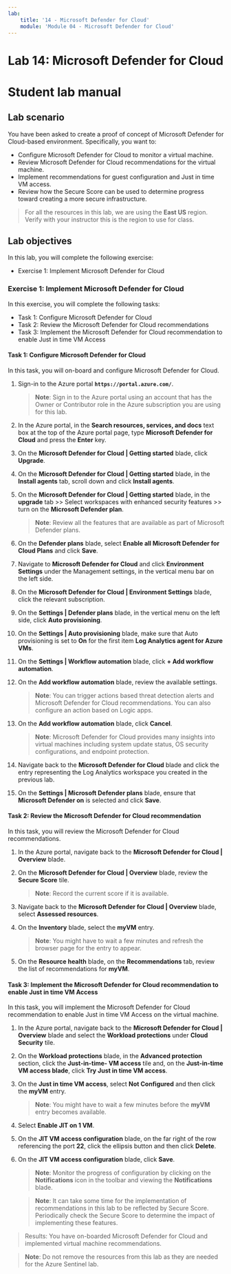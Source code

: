 ```yaml
---
lab:
    title: '14 - Microsoft Defender for Cloud'
    module: 'Module 04 - Microsoft Defender for Cloud'
---
```


# Lab 14: Microsoft Defender for Cloud
# Student lab manual

## Lab scenario

You have been asked to create a proof of concept of Microsoft Defender for Cloud-based environment. Specifically, you want to:

- Configure Microsoft Defender for Cloud to monitor a virtual machine.
- Review Microsoft Defender for Cloud recommendations for the virtual machine.
- Implement recommendations for guest configuration and Just in time VM access. 
- Review how the Secure Score can be used to determine progress toward creating a more secure infrastructure.

> For all the resources in this lab, we are using the **East US** region. Verify with your instructor this is the region to use for class. 

## Lab objectives

In this lab, you will complete the following exercise:

- Exercise 1: Implement Microsoft Defender for Cloud

### Exercise 1: Implement Microsoft Defender for Cloud

In this exercise, you will complete the following tasks:

- Task 1: Configure Microsoft Defender for Cloud
- Task 2: Review the Microsoft Defender for Cloud recommendations
- Task 3: Implement the Microsoft Defender for Cloud recommendation to enable Just in time VM Access

#### Task 1: Configure Microsoft Defender for Cloud

In this task, you will on-board and configure Microsoft Defender for Cloud.

1. Sign-in to the Azure portal **`https://portal.azure.com/`**.

    >**Note**: Sign in to the Azure portal using an account that has the Owner or Contributor role in the Azure subscription you are using for this lab.

2. In the Azure portal, in the **Search resources, services, and docs** text box at the top of the Azure portal page, type **Microsoft Defender for Cloud** and press the **Enter** key.

3. On the **Microsoft Defender for Cloud \| Getting started** blade, click **Upgrade**.
     
4. On the **Microsoft Defender for Cloud \| Getting started** blade, in the **Install agents** tab, scroll down and click **Install agents**.

5. On the **Microsoft Defender for Cloud \| Getting started** blade, in the **upgrade** tab >> Select workspaces with enhanced security features >> turn on the **Microsoft Defender plan**. 

    >**Note**: Review all the features that are available as part of Microsoft Defender plans. 

6. On the **Defender plans** blade, select **Enable all Microsoft Defender for Cloud Plans** and click **Save**.

7. Navigate to **Microsoft Defender for Cloud** and click **Environment Settings** under the Management settings, in the vertical menu bar on the left side.

8. On the **Microsoft Defender for Cloud | Environment Settings** blade, click the relevant subscription. 

9. On the **Settings | Defender plans** blade, in the vertical menu on the left side, click **Auto provisioning**.

10. On the **Settings | Auto provisioning**  blade, make sure that Auto provisioning is set to **On** for the first item **Log Analytics agent for Azure VMs**.

11. On the **Settings \| Workflow automation** blade, click **+ Add workflow automation**.

12. On the **Add workflow automation** blade, review the available settings. 

    >**Note**: You can trigger actions based threat detection alerts and Microsoft Defender for Cloud recommendations. You can also configure an action based on Logic apps. 

13. On the **Add workflow automation** blade, click **Cancel**.

    >**Note**: Microsoft Defender for Cloud provides many insights into virtual machines including system update status, OS security configurations, and endpoint protection.

14. Navigate back to the **Microsoft Defender for Cloud** blade and click the entry representing the Log Analytics workspace you created in the previous lab.

15. On the **Settings \| Microsoft Defender plans** blade, ensure that **Microsoft Defender on** is selected and click **Save**.


#### Task 2: Review the Microsoft Defender for Cloud recommendation

In this task, you will review the Microsoft Defender for Cloud recommendations. 

1. In the Azure portal, navigate back to the **Microsoft Defender for Cloud \| Overview** blade. 

2. On the **Microsoft Defender for Cloud \| Overview** blade, review the **Secure Score** tile.

    >**Note**: Record the current score if it is available.

3. Navigate back to the **Microsoft Defender for Cloud \| Overview** blade, select **Assessed resources**.

4. On the **Inventory** blade, select the **myVM** entry.

    >**Note**: You might have to wait a few minutes and refresh the browser page for the entry to appear.
    
5. On the **Resource health** blade, on the **Recommendations** tab, review the list of recommendations for **myVM**.


#### Task 3: Implement the Microsoft Defender for Cloud recommendation to enable Just in time VM Access

In this task, you will implement the Microsoft Defender for Cloud recommendation to enable Just in time VM Access on the virtual machine. 

1. In the Azure portal, navigate back to the **Microsoft Defender for Cloud \| Overview** blade and select the **Workload protections** under **Cloud Security** tile.

2. On the **Workload protections** blade, in the **Advanced protection** section, click the **Just-in-time- VM access** tile and, on the **Just-in-time VM access blade**, click **Try Just in time VM access**.

3. On the **Just in time VM access**, select **Not Configured** and then click the **myVM** entry.

    >**Note**: You might have to wait a few minutes before the **myVM** entry becomes available.

4. Select **Enable JIT on 1 VM**.

5. On the **JIT VM access configuration** blade, on the far right of the row referencing the port **22**, click the ellipsis button and then click **Delete**.

6. On the **JIT VM access configuration** blade, click **Save**.

    >**Note**: Monitor the progress of configuration by clicking on the **Notifications** icon in the toolbar and viewing the **Notifications** blade. 

    >**Note**: It can take some time for the implementation of recommendations in this lab to be reflected by Secure Score. Periodically check the Secure Score to determine the impact of implementing these features. 

> Results: You have on-boarded Microsoft Defender for Cloud and implemented virtual machine recommendations. 


>**Note**: Do not remove the resources from this lab as they are needed for the Azure Sentinel lab.
